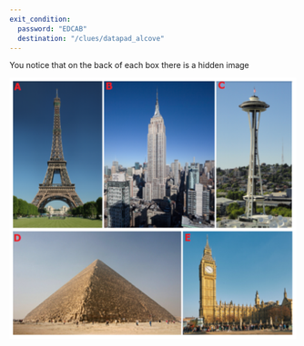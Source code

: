 ```yaml
---
exit_condition:
  password: "EDCAB"
  destination: "/clues/datapad_alcove"
---
```


You notice that on the back of each box there is a hidden image

![structures](./assets/structures.png)
